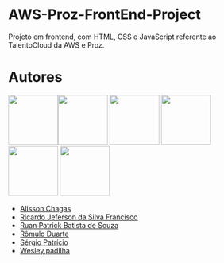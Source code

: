 # AWS-Proz-FrontEnd-Project

 Projeto em frontend, com HTML, CSS e JavaScript referente ao TalentoCloud da AWS e Proz.


# Autores

<img src="https://github.com/alisonchagas.png" width="100px;"/><img src="https://github.com/totorourbem.png" width="100px;"/> <img src="https://github.com/ruanprog.png" width="100px;"/>  <img src="https://github.com/spatricio.png" width="100px;"/> <img src="https://github.com/spatricio.png" width="100px;"/> <img src="https://github.com/wesleypadilha.png" width="100px;"/>

* [Alisson Chagas](https://github.com/alisonchagas)
* [Ricardo Jeferson da Silva Francisco](https://github.com/totorourbem)
* [Ruan Patrick Batista de Souza](https://github.com/ruanprog)
* [Rômulo Duarte](https://github.com/)
* [Sérgio Patrício](https://github.com/spatricio)
* [Wesley padilha](https://github.com/wesleypadilha)
